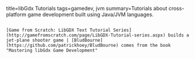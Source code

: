 title=libGdx Tutorials
tags=gamedev, jvm
summary=Tutorials about cross-platform game development built using Java/JVM languages.
~~~~~~

[Game from Scratch: LibGDX Text Tutorial Series](http://gamefromscratch.com/page/LibGDX-Tutorial-series.aspx) builds a jet-plane shooter game | [BludBourne](https://github.com/patrickhoey/BludBourne) comes from the book "Mastering libGdx Game Development"

